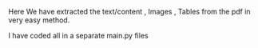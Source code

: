 Here We have extracted the text/content , Images , Tables from the pdf in very easy method.

I have coded all in a separate main.py files 
